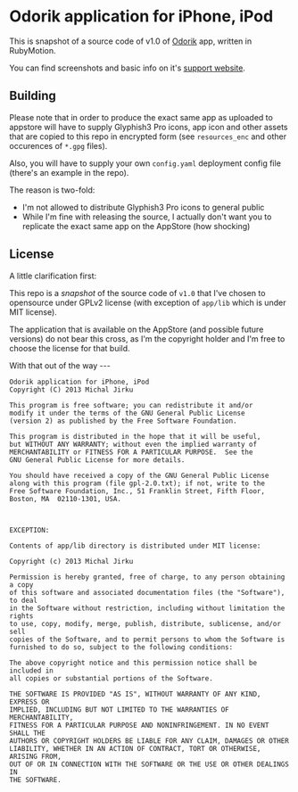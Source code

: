 # Odorik application for iPhone, iPod
This is snapshot of a source code of v1.0 of
[Odorik](https://itunes.apple.com/us/app/odorik/id682721789?ls=1&mt=8) app,
written in RubyMotion.

You can find screenshots and basic info on it's
[support website](http://wejn.com/ios/odorik/).

## Building
Please note that in order to produce the exact same app as uploaded
to appstore will have to supply Glyphish3 Pro icons, app icon and other
assets that are copied to this repo in encrypted form (see `resources_enc`
and other occurences of `*.gpg` files).

Also, you will have to supply your own `config.yaml` deployment config
file (there's an example in the repo).

The reason is two-fold:
* I'm not allowed to distribute Glyphish3 Pro icons to general public
* While I'm fine with releasing the source, I actually don't want you to replicate the exact same app on the AppStore (how shocking)

## License
A little clarification first:

This repo is a *snapshot* of the source code of `v1.0` that I've chosen
to opensource under GPLv2 license (with exception of `app/lib` which is
under MIT license).

The application that is available on the AppStore (and possible future
versions) do not bear this cross, as I'm the copyright holder and I'm
free to choose the license for that build.

With that out of the way ---


```
Odorik application for iPhone, iPod
Copyright (C) 2013 Michal Jirku

This program is free software; you can redistribute it and/or
modify it under the terms of the GNU General Public License
(version 2) as published by the Free Software Foundation.

This program is distributed in the hope that it will be useful,
but WITHOUT ANY WARRANTY; without even the implied warranty of
MERCHANTABILITY or FITNESS FOR A PARTICULAR PURPOSE.  See the
GNU General Public License for more details.

You should have received a copy of the GNU General Public License
along with this program (file gpl-2.0.txt); if not, write to the
Free Software Foundation, Inc., 51 Franklin Street, Fifth Floor,
Boston, MA  02110-1301, USA.



EXCEPTION:

Contents of app/lib directory is distributed under MIT license:

Copyright (c) 2013 Michal Jirku

Permission is hereby granted, free of charge, to any person obtaining a copy
of this software and associated documentation files (the "Software"), to deal
in the Software without restriction, including without limitation the rights
to use, copy, modify, merge, publish, distribute, sublicense, and/or sell
copies of the Software, and to permit persons to whom the Software is
furnished to do so, subject to the following conditions:

The above copyright notice and this permission notice shall be included in
all copies or substantial portions of the Software.

THE SOFTWARE IS PROVIDED "AS IS", WITHOUT WARRANTY OF ANY KIND, EXPRESS OR
IMPLIED, INCLUDING BUT NOT LIMITED TO THE WARRANTIES OF MERCHANTABILITY,
FITNESS FOR A PARTICULAR PURPOSE AND NONINFRINGEMENT. IN NO EVENT SHALL THE
AUTHORS OR COPYRIGHT HOLDERS BE LIABLE FOR ANY CLAIM, DAMAGES OR OTHER
LIABILITY, WHETHER IN AN ACTION OF CONTRACT, TORT OR OTHERWISE, ARISING FROM,
OUT OF OR IN CONNECTION WITH THE SOFTWARE OR THE USE OR OTHER DEALINGS IN
THE SOFTWARE.
```
